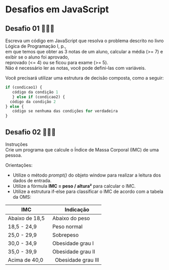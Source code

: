 # Desafios em JavaScript

## Desafio 01 👩🏻‍💻

Escreva um código em JavaScript que resolva o problema descrito no 
livro Lógica de Programação I, p.,   
em que temos que obter as 3 notas de um aluno, calcular a média (>= 7) e exibir se o aluno foi aprovado,   
reprovado (<= 4) ou se ficou para exame (>= 5).   
Não é necessário ler as notas, você pode defini-las com variáveis.

 Você precisará utilizar uma estrutura de decisão composta, como a seguir:
 ~~~js
 if (condicao1) {
    código da condição 1
    } else if (condicao2) {
   código da condição 2
 } else {
    código se nenhuma das condições for verdadeira
 }
~~~
##

## Desafio 02 👩🏻‍💻

Instruções  
Crie um programa que calcule o Índice de Massa Corporal (IMC) de uma pessoa.

Orientações:

- Utilize o método *prompt()* do objeto window para realizar a leitura dos dados de entrada.  
- Utilize a fórmula **IMC = peso / altura²** para calcular o IMC.  
- Utilize a estrutura if-else para classificar o IMC de acordo com a tabela da OMS:  

IMC            | Indicação
---------------|---------------  
Abaixo de 18,5 | Abaixo do peso  
18,5 - 24,9    | Peso normal  
25,0 - 29,9    | Sobrepeso  
30,0 - 34,9    | Obesidade grau I  
35,0 - 39,9    | Obesidade grau II  
Acima de 40,0  | Obesidade grau III  
